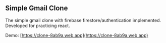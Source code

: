 ## Simple Gmail Clone

The simple gmail clone with firebase firestore/authentication implemented. Developed for practicing react.

Demo: [https://clone-8ab9a.web.app](https://clone-8ab9a.web.app)